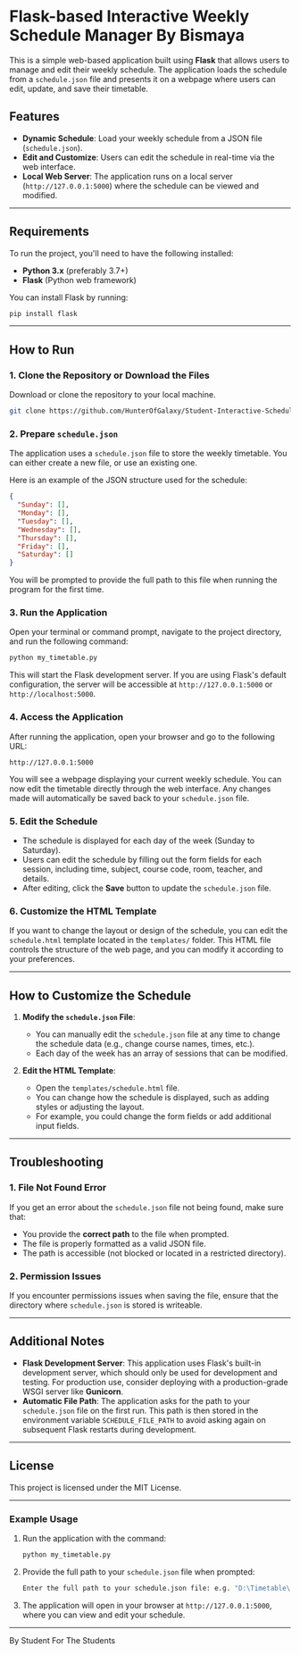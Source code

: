 # Flask-based Interactive Weekly Schedule Manager By Bismaya

This is a simple web-based application built using **Flask** that allows users to manage and edit their weekly schedule. The application loads the schedule from a `schedule.json` file and presents it on a webpage where users can edit, update, and save their timetable.

## Features

- **Dynamic Schedule**: Load your weekly schedule from a JSON file (`schedule.json`).
- **Edit and Customize**: Users can edit the schedule in real-time via the web interface.
- **Local Web Server**: The application runs on a local server (`http://127.0.0.1:5000`) where the schedule can be viewed and modified.

---

## Requirements

To run the project, you'll need to have the following installed:

- **Python 3.x** (preferably 3.7+)
- **Flask** (Python web framework)

You can install Flask by running:

```bash
pip install flask
```

---

## How to Run

### 1. Clone the Repository or Download the Files

Download or clone the repository to your local machine.

```bash
git clone https://github.com/HunterOfGalaxy/Student-Interactive-Schedule.git
```

### 2. Prepare `schedule.json`

The application uses a `schedule.json` file to store the weekly timetable. You can either create a new file, or use an existing one.

Here is an example of the JSON structure used for the schedule:

```json
{
  "Sunday": [],
  "Monday": [],
  "Tuesday": [],
  "Wednesday": [],
  "Thursday": [],
  "Friday": [],
  "Saturday": []
}
```

You will be prompted to provide the full path to this file when running the program for the first time.

### 3. Run the Application

Open your terminal or command prompt, navigate to the project directory, and run the following command:

```bash
python my_timetable.py
```

This will start the Flask development server. If you are using Flask's default configuration, the server will be accessible at `http://127.0.0.1:5000` or `http://localhost:5000`.

### 4. Access the Application

After running the application, open your browser and go to the following URL:

```
http://127.0.0.1:5000
```

You will see a webpage displaying your current weekly schedule. You can now edit the timetable directly through the web interface. Any changes made will automatically be saved back to your `schedule.json` file.

### 5. Edit the Schedule

- The schedule is displayed for each day of the week (Sunday to Saturday).
- Users can edit the schedule by filling out the form fields for each session, including time, subject, course code, room, teacher, and details.
- After editing, click the **Save** button to update the `schedule.json` file.

### 6. Customize the HTML Template

If you want to change the layout or design of the schedule, you can edit the `schedule.html` template located in the `templates/` folder. This HTML file controls the structure of the web page, and you can modify it according to your preferences.

---

## How to Customize the Schedule

1. **Modify the `schedule.json` File**:
   - You can manually edit the `schedule.json` file at any time to change the schedule data (e.g., change course names, times, etc.).
   - Each day of the week has an array of sessions that can be modified.

2. **Edit the HTML Template**:
   - Open the `templates/schedule.html` file.
   - You can change how the schedule is displayed, such as adding styles or adjusting the layout.
   - For example, you could change the form fields or add additional input fields.

---

## Troubleshooting

### 1. **File Not Found Error**

If you get an error about the `schedule.json` file not being found, make sure that:
- You provide the **correct path** to the file when prompted.
- The file is properly formatted as a valid JSON file.
- The path is accessible (not blocked or located in a restricted directory).

### 2. **Permission Issues**

If you encounter permissions issues when saving the file, ensure that the directory where `schedule.json` is stored is writeable.

---

## Additional Notes

- **Flask Development Server**: This application uses Flask's built-in development server, which should only be used for development and testing. For production use, consider deploying with a production-grade WSGI server like **Gunicorn**.
- **Automatic File Path**: The application asks for the path to your `schedule.json` file on the first run. This path is then stored in the environment variable `SCHEDULE_FILE_PATH` to avoid asking again on subsequent Flask restarts during development.

---

## License

This project is licensed under the MIT License.

---

### Example Usage

1. Run the application with the command:

   ```bash
   python my_timetable.py
   ```

2. Provide the full path to your `schedule.json` file when prompted:

   ```bash
   Enter the full path to your schedule.json file: e.g. "D:\Timetable\schedule.json"
   ```

3. The application will open in your browser at `http://127.0.0.1:5000`, where you can view and edit your schedule.

---

By Student For The Students
